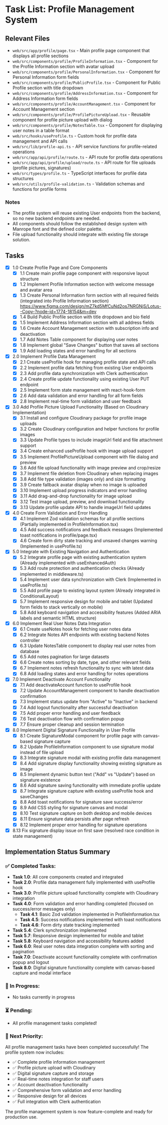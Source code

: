 # Task List: Profile Management System

## Relevant Files

- `web/src/app/profile/page.tsx` - Main profile page component that displays all profile sections
- `web/src/components/profile/ProfileInformation.tsx` - Component for the Profile Information section with avatar upload
- `web/src/components/profile/PersonalInformation.tsx` - Component for Personal Information form fields
- `web/src/components/profile/PublicProfile.tsx` - Component for Public Profile section with title dropdown
- `web/src/components/profile/AddressInformation.tsx` - Component for Address Information form fields
- `web/src/components/profile/AccountManagement.tsx` - Component for Account Management section
- `web/src/components/profile/ProfilePictureUpload.tsx` - Reusable component for profile picture upload with dialog
- `web/src/components/profile/NotesTable.tsx` - Component for displaying user notes in a table format
- `web/src/hooks/useProfile.ts` - Custom hook for profile data management and API calls
- `web/src/lib/profile-api.ts` - API service functions for profile-related operations
- `web/src/app/api/profile/route.ts` - API route for profile data operations
- `web/src/app/api/profile/upload/route.ts` - API route for file uploads (profile pictures, signatures)
- `web/src/types/profile.ts` - TypeScript interfaces for profile data structures
- `web/src/utils/profile-validation.ts` - Validation schemas and functions for profile forms

### Notes

- The profile system will reuse existing User endpoints from the backend, so no new backend endpoints are needed.
- All components should follow the established design system with Manrope font and the defined color palette.
- File upload functionality should integrate with existing file storage solution.

## Tasks

- [x] 1.0 Create Profile Page and Core Components
  - [x] 1.1 Create main profile page component with responsive layout structure
  - [x] 1.2 Implement Profile Information section with welcome message and avatar area
  - [x] 1.3 Create Personal Information form section with all required fields (integrated into Profile Information section)
  https://www.figma.com/design/mZ7kd5MfCuNd2os7NRGNjS/Lotus--Copy-?node-id=1774-18154&m=dev
  - [x] 1.4 Build Public Profile section with title dropdown and bio field
  - [x] 1.5 Implement Address Information section with all address fields
  - [x] 1.6 Create Account Management section with subscription info and deactivation
  - [x] 1.7 Add Notes Table component for displaying user notes
  - [x] 1.8 Implement global "Save Changes" button that saves all sections
  - [x] 1.9 Add loading states and error handling for all sections

- [x] 2.0 Implement Profile Data Management
  - [x] 2.1 Create useProfile hook for managing profile state and API calls
  - [x] 2.2 Implement profile data fetching from existing User endpoints
  - [x] 2.3 Add profile data synchronization with Clerk authentication
  - [x] 2.4 Create profile update functionality using existing User PUT endpoint
  - [x] 2.5 Implement form state management with react-hook-form
  - [x] 2.6 Add data validation and error handling for all form fields
  - [x] 2.8 Implement real-time form validation and user feedback

- [x] 3.0 Add Profile Picture Upload Functionality (Based on Cloudinary Implementation)
  - [x] 3.1 Install and configure Cloudinary package for profile image uploads
  - [x] 3.2 Create Cloudinary configuration and helper functions for profile images
  - [x] 3.3 Update Profile types to include imageUrl field and file attachment support
  - [x] 3.4 Create enhanced useProfile hook with image upload support
  - [x] 3.5 Implement ProfilePictureUpload component with file dialog and preview
  - [x] 3.6 Add file upload functionality with image preview and crop/resize
  - [x] 3.7 Implement file deletion from Cloudinary when replacing images
  - [x] 3.8 Add file type validation (images only) and size formatting
  - [x] 3.9 Create fallback avatar display when no image is uploaded
  - [x] 3.10 Implement upload progress indicators and error handling
  - [x] 3.11 Add drag-and-drop functionality for image upload
  - [x] 3.12 Test image upload, preview, and download functionality
  - [x] 3.13 Update profile update API to handle imageUrl field updates

- [x] 4.0 Create Form Validation and Error Handling
  - [x] 4.1 Implement Zod validation schemas for all profile sections (Partially implemented in ProfileInformation.tsx)
  - [x] 4.5 Add success notifications and feedback messages (Implemented toast notifications in profile/page.tsx)
  - [x] 4.6 Create form dirty state tracking and unsaved changes warning (Implemented in useProfile.ts)

- [x] 5.0 Integrate with Existing Navigation and Authentication
  - [x] 5.2 Integrate profile page with existing authentication system (Already implemented with useEnhancedAuth)
  - [x] 5.3 Add route protection and authentication checks (Already implemented in middleware.ts)
  - [x] 5.4 Implement user data synchronization with Clerk (Implemented in useProfile.ts)
  - [x] 5.5 Add profile page to existing layout system (Already integrated in ConditionalLayout)
  - [x] 5.7 Implement responsive design for mobile and tablet (Updated form fields to stack vertically on mobile)
  - [x] 5.8 Add keyboard navigation and accessibility features (Added ARIA labels and semantic HTML structure)

- [x] 6.0 Implement Real User Notes Data Integration
  - [x] 6.1 Create useNotes hook for fetching user notes data
  - [x] 6.2 Integrate Notes API endpoints with existing backend Notes controller
  - [x] 6.3 Update NotesTable component to display real user notes from database
  - [x] 6.5 Add notes pagination for large datasets
  - [x] 6.6 Create notes sorting by date, type, and other relevant fields
  - [x] 6.7 Implement notes refresh functionality to sync with latest data
  - [x] 6.8 Add loading states and error handling for notes operations

- [x] 7.0 Implement Deactivate Account Functionality
  - [x] 7.1 Add deactivateAccount function to useProfile hook
  - [x] 7.2 Update AccountManagement component to handle deactivation confirmation
  - [x] 7.3 Implement status update from "Active" to "Inactive" in backend
  - [x] 7.4 Add logout functionality after successful deactivation
  - [x] 7.5 Add proper error handling and user feedback
  - [x] 7.6 Test deactivation flow with confirmation popup
  - [x] 7.7 Ensure proper cleanup and session termination

- [x] 8.0 Implement Digital Signature Functionality in User Profile
  - [x] 8.1 Create SignatureModal component for profile page with canvas-based signature capture
  - [x] 8.2 Update ProfileInformation component to use signature modal instead of file upload
  - [x] 8.3 Integrate signature modal with existing profile data management
  - [x] 8.4 Add signature display functionality showing existing signature as image
  - [x] 8.5 Implement dynamic button text ("Add" vs "Update") based on signature existence
  - [x] 8.6 Add signature saving functionality with immediate profile update
  - [x] 8.7 Integrate signature capture with existing useProfile hook and saveChanges
  - [x] 8.8 Add toast notifications for signature save success/error
  - [x] 8.9 Add CSS styling for signature canvas and modal
  - [x] 8.10 Test signature capture on both desktop and mobile devices
  - [x] 8.11 Ensure signature data persists after page refresh
  - [x] 8.12 Implement proper error handling for signature operations
- [x] 8.13 Fix signature display issue on first save (resolved race condition in state management)

## Implementation Status Summary

### ✅ Completed Tasks:
- **Task 1.0**: All core components created and integrated
- **Task 2.0**: Profile data management fully implemented with useProfile hook
- **Task 3.0**: Profile picture upload functionality complete with Cloudinary integration
- **Task 4.0**: Form validation and error handling completed (focused on success/error messages only)
  - **Task 4.1**: Basic Zod validation implemented in ProfileInformation.tsx
  - **Task 4.5**: Success notifications implemented with toast notifications
  - **Task 4.6**: Form dirty state tracking implemented
- **Task 5.4**: Clerk synchronization implemented
- **Task 5.7**: Responsive design implemented for mobile and tablet
- **Task 5.8**: Keyboard navigation and accessibility features added
- **Task 6.0**: Real user notes data integration complete with sorting and pagination
- **Task 7.0**: Deactivate account functionality complete with confirmation popup and logout
- **Task 8.0**: Digital signature functionality complete with canvas-based capture and modal interface

### 🔄 In Progress:
- No tasks currently in progress

### ⏳ Pending:
- All profile management tasks completed!

### 🎯 Next Priority:
All profile management tasks have been completed successfully! The profile system now includes:

- ✅ Complete profile information management
- ✅ Profile picture upload with Cloudinary
- ✅ Digital signature capture and storage
- ✅ Real-time notes integration for staff users
- ✅ Account deactivation functionality
- ✅ Comprehensive form validation and error handling
- ✅ Responsive design for all devices
- ✅ Full integration with Clerk authentication

The profile management system is now feature-complete and ready for production use.
